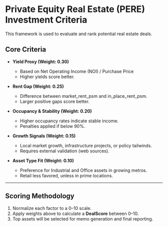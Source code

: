 # Private Equity Real Estate (PERE) Investment Criteria

This framework is used to evaluate and rank potential real estate deals.

## Core Criteria

- **Yield Proxy (Weight: 0.30)**
  - Based on Net Operating Income (NOI) / Purchase Price
  - Higher yields score better.

- **Rent Gap (Weight: 0.25)**
  - Difference between market_rent_psm and in_place_rent_psm.
  - Larger positive gaps score better.

- **Occupancy & Stability (Weight: 0.20)**
  - Higher occupancy rates indicate stable income.
  - Penalties applied if below 90%.

- **Growth Signals (Weight: 0.15)**
  - Local market growth, infrastructure projects, or policy tailwinds.
  - Requires external validation (web sources).

- **Asset Type Fit (Weight: 0.10)**
  - Preference for Industrial and Office assets in growing metros.
  - Retail less favored, unless in prime locations.

---

## Scoring Methodology

1. Normalize each factor to a 0–10 scale.
2. Apply weights above to calculate a **DealScore** between 0–10.
3. Top assets will be selected for memo generation and final reporting.
